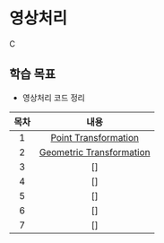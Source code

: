 # 영상처리
C

## 학습 목표
- 영상처리 코드 정리

| 목차 | 내용 |
|:---:|:---:|
| 1 |  [Point Transformation](https://github.com/kyeong-hyeok/Lecture/tree/main/%EC%98%81%EC%83%81%EC%B2%98%EB%A6%AC/Point%20Transformation) |
| 2 | [Geometric Transformation](https://github.com/kyeong-hyeok/Lecture/tree/main/%EC%98%81%EC%83%81%EC%B2%98%EB%A6%AC/Geometric%20Transformation)|
| 3 | [] |
| 4 | [] |
| 5 | [] |
| 6 | [] |
| 7 | [] |

